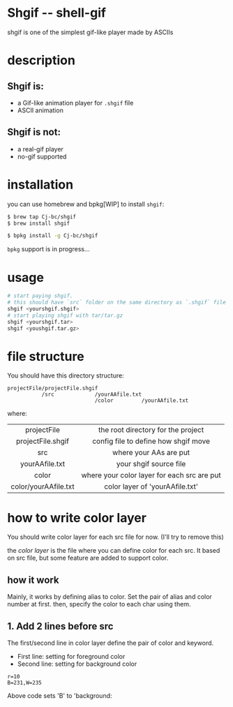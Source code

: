# Shgif -- shell-gif

shgif is one of the simplest gif-like player made by ASCIIs

# description

## Shgif is:

  * a Gif-like animation player for `.shgif` file
  * ASCII animation

## Shgif is not:

  * a real-gif player
  * no-gif supported

# installation

you can use homebrew and bpkg[WIP] to install `shgif`:

```bash
$ brew tap Cj-bc/shgif
$ brew install shgif
```

```bash
$ bpkg install -g Cj-bc/shgif
```

`bpkg` support is in progress...


# usage

```bash
# start paying shgif.
# this should have `src` folder on the same directory as `.shgif` file
shgif <yourshgif.shgif>
# start playing shgif with tar/tar.gz
shgif <yourshgif.tar>
shgif <youshgif.tar.gz>
```


# file structure

You should have this directory structure:

```
projectFile/projectFile.shgif
           /src             /yourAAfile.txt
                            /color         /yourAAfile.txt
```

where:

| | |
|:-:|:-:|
| projectFile | the root directory for the project |
| projectFile.shgif | config file to define how shgif move |
| src | where your AAs are put |
| yourAAfile.txt | your shgif source file |
| color | where your color layer for each src are put |
| color/yourAAfile.txt | color layer of 'yourAAfile.txt' |


# how to write color layer

You should write color layer for each src file for now.
(I'll try to remove this)

the *color layer* is the file where you can define color for each src.
It based on src file, but some feature are added to support color.

## how it work

Mainly, it works by defining alias to color.
Set the pair of alias and color number at first.
then, specify the color to each char using them.

## 1. Add 2 lines before src

The first/second line in color layer define the pair of color and keyword.

* First line: setting for foreground color
* Second line: setting for background color

```
r=10
B=231,W=235
```

Above code sets 'B' to 'background:
